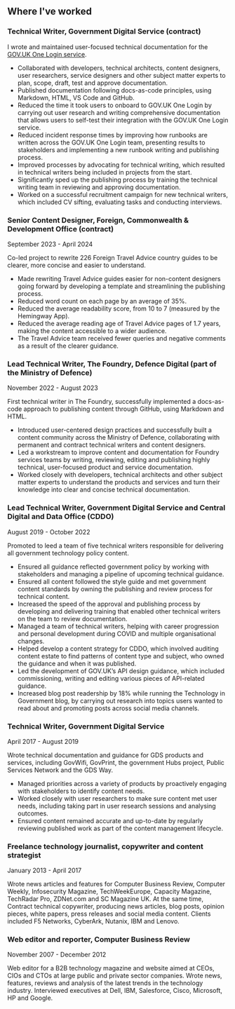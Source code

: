 ## Where I've worked

### Technical Writer, Government Digital Service (contract)

I wrote and maintained user-focused technical documentation for the [GOV.UK One Login service](https://docs.sign-in.service.gov.uk). 

- Collaborated with developers, technical architects, content designers, user researchers, service designers and other subject matter experts to plan, scope, draft, test and approve documentation.
- Published documentation following docs-as-code principles, using Markdown, HTML, VS Code and GitHub.
- Reduced the time it took users to onboard to GOV.UK One Login by carrying out user research and writing comprehensive documentation that allows users to self-test their integration with the GOV.UK One Login service.
- Reduced incident response times by improving how runbooks are written across the GOV.UK One Login team, presenting results to stakeholders and implementing a new runbook writing and publishing process.
- Improved processes by advocating for technical writing, which resulted in technical writers being included in projects from the start.
- Significantly sped up the publishing process by training the technical writing team in reviewing and approving documentation.
- Worked on a successful recruitment campaign for new technical writers, which included CV sifting, evaluating tasks and conducting interviews.

### Senior Content Designer, Foreign, Commonwealth & Development Office (contract)

September 2023 - April 2024

Co-led project to rewrite 226 Foreign Travel Advice country guides to be clearer, more concise and easier to understand. 

- Made rewriting Travel Advice guides easier for non-content designers going forward by developing a template and streamlining the publishing process.
- Reduced word count on each page by an average of 35%.
- Reduced the average readability score, from 10 to 7 (measured by the Hemingway App).
- Reduced the average reading age of Travel Advice pages of 1.7 years, making the content accessible to a wider audience.
- The Travel Advice team received fewer queries and negative comments as a result of the clearer guidance.

### Lead Technical Writer, The Foundry, Defence Digital (part of the Ministry of Defence)

November 2022 - August 2023

First technical writer in The Foundry, successfully implemented a docs-as-code approach to publishing content through GitHub, using Markdown and HTML. 

- Introduced user-centered design practices and successfully built a content community across the Ministry of Defence, collaborating with permanent and contract technical writers and content designers.
- Led a workstream to improve content and documentation for Foundry services teams by writing, reviewing, editing and publishing highly technical, user-focused product and service documentation.
- Worked closely with developers, technical architects and other subject matter experts to understand the products and services and turn their knowledge into clear and concise technical documentation.

### Lead Technical Writer, Government Digital Service and Central Digital and Data Office (CDDO)

August 2019 - October 2022

Promoted to leed a team of five technical writers responsible for delivering all government technology policy content.

- Ensured all guidance reflected government policy by working with stakeholders and managing a pipeline of upcoming technical guidance. 
- Ensured all content followed the style guide and met government content standards by owning the publishing and review process for technical content.
- Increased the speed of the approval and publishing process by developing and delivering training that enabled other technical writers on the team to review documentation.
- Managed a team of technical writers, helping with career progression and personal development during COVID and multiple organisational changes.
- Helped develop a content strategy for CDDO, which involved auditing content estate to find patterns of content type and subject, who owned the guidance and when it was published.
- Led the development of GOV.UK’s API design guidance, which included commissioning, writing and editing various pieces of API-related guidance. 
- Increased blog post readership by 18% while running the Technology in Government blog, by carrying out research into topics users wanted to read about and promoting posts across social media channels.

### Technical Writer, Government Digital Service

April 2017 - August 2019

Wrote technical documentation and guidance for GDS products and services, including GovWifi, GovPrint, the government Hubs project, Public Services Network and the GDS Way.

- Managed priorities across a variety of products by proactively engaging with stakeholders to identify content needs.
- Worked closely with user researchers to make sure content met user needs, including taking part in user research sessions and analysing outcomes.
- Ensured content remained accurate and up-to-date by regularly reviewing published work as part of the content management lifecycle.

### Freelance technology journalist, copywriter and content strategist

January 2013 - April 2017

Wrote news articles and features for Computer Business Review, Computer Weekly, Infosecurity Magazine, TechWeekEurope, Capacity Magazine, TechRadar Pro, ZDNet.com and SC Magazine UK. At the same time, Contract technical copywriter, producing news articles, blog posts, opinion pieces, white papers, press releases and social media content. Clients included F5 Networks, CyberArk, Nutanix, IBM and Lenovo. 

### Web editor and reporter, Computer Business Review

November 2007 - December 2012

Web editor for a B2B technology magazine and website aimed at CEOs, CIOs and CTOs at large public and private sector companies. Wrote news, features, reviews and analysis of the latest trends in the technology industry. Interviewed executives at Dell, IBM, Salesforce, Cisco, Microsoft, HP and Google. 


